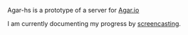 Agar-hs is a prototype of a server for [Agar.io](http://agar.io/)

I am currently documenting my progress by [screencasting](https://www.youtube.com/watch?v=4lxAgm4y1gg&list=PLXWjY7Nyj-PIPQAPojlvuoDbphPzjwObD&index=2).
